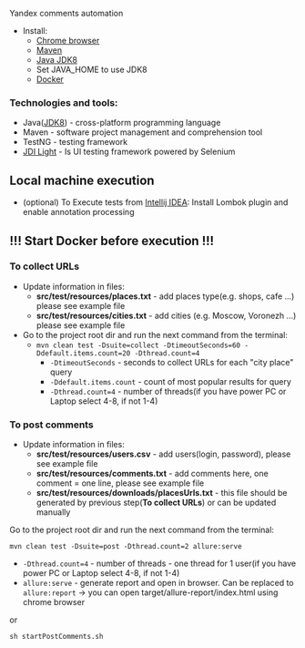 Yandex comments automation
* Install:
  * [Chrome browser](https://www.google.com/chrome/)
  * [Maven](https://maven.apache.org/install.html)
  * [Java JDK8](https://www.oracle.com/technetwork/java/javase/downloads/jdk8-downloads-2133151.html)
  * Set JAVA_HOME to use JDK8 
  * [Docker](https://docs.docker.com/get-docker/)

### Technologies and tools:
* Java([JDK8](https://www.oracle.com/technetwork/java/javase/downloads/jdk8-downloads-2133151.html)) - cross-platform programming language
* Maven - software project management and comprehension tool
* TestNG - testing framework
* [JDI Light](https://github.com/jdi-testing/jdi-light) - Is UI testing framework powered by Selenium

## Local machine execution

* (optional) To Execute tests from [Intellij IDEA](https://www.jetbrains.com/idea/): Install Lombok plugin and enable annotation processing

## !!! Start **Docker** before execution !!!
### To collect URLs
* Update information in files:
  * **src/test/resources/places.txt** - add places type(e.g. shops, cafe ...) please see example file
  * **src/test/resources/cities.txt** - add cities (e.g. Moscow, Voronezh ...) please see example file
* Go to the project root dir and run the next command from the terminal:
  * `mvn clean test -Dsuite=collect -DtimeoutSeconds=60 -Ddefault.items.count=20 -Dthread.count=4` 
    * `-DtimeoutSeconds` - seconds to collect URLs for each "city place" query
    * `-Ddefault.items.count` - count of most popular results for query
    * `-Dthread.count=4` - number of threads(if you have power PC or Laptop select 4-8, if not 1-4)

### To post comments
* Update information in files:
  * **src/test/resources/users.csv** - add users(login, password), please see example file
  * **src/test/resources/comments.txt** - add comments here, one comment = one line, please see example file
  * **src/test/resources/downloads/placesUrls.txt** - this file should be generated by previous step(**To collect URLs**) or can be updated manually

Go to the project root dir and run the next command from the terminal: 

`mvn clean test -Dsuite=post -Dthread.count=2 allure:serve` 
* `-Dthread.count=4` - number of threads - one thread for 1 user(if you have power PC or Laptop select 4-8, if not 1-4)
* `allure:serve` - generate report and open in browser. Can be replaced to `allure:report` -> you can open target/allure-report/index.html using chrome browser

or 

`sh startPostComments.sh`